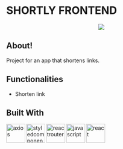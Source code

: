 # SHORTLY FRONTEND

<div align="center">
<img src="https://user-images.githubusercontent.com/86417618/185924293-89f61d6a-a98a-46a1-8539-74fb193695d6.gif"></div>




## About!


Project for an app that shortens links.



## Functionalities

- Shorten link

## Built With

<img align="left" alt="axios" width="50px" src="https://user-images.githubusercontent.com/86417618/173069652-284abbbc-f084-48a9-9131-256fcdbf979d.png" />
<img align="left" alt="styledcomponents" width="50px" src="https://user-images.githubusercontent.com/86417618/173069692-f2499ae6-0d0d-4553-86e1-a934d6bbc09c.svg" />
<img align="left" alt="reactrouter" width="50px" src="https://user-images.githubusercontent.com/86417618/173069701-b8f7c6be-9417-4b34-a75e-a8c4ad4dbc18.svg" />
<img align="left" alt="javascript" width="50px" src="https://user-images.githubusercontent.com/86417618/173069712-169e17ab-559e-47db-9336-5b41e79cc3fc.svg" />
<img align="left" alt="react" width="50px" src="https://user-images.githubusercontent.com/86417618/173069718-dde7a6ef-d599-4154-abd8-badca30cc3bf.svg" />


